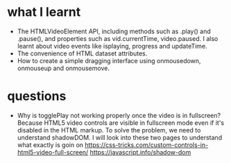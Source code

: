 # what I learnt

- The HTMLVideoElement API, including methods such as .play() and .pause(), and properties such as vid.currentTime, video.paused. I also learnt about video events like isplaying, progress and updateTime.
- The convenience of HTML dataset attributes.
- How to create a simple dragging interface using onmousedown, onmouseup and onmousemove.

# questions

- Why is togglePlay not working properly once the video is in fullscreen? Because HTML5 video controls are visible in fullscreen mode even if it's disabled in the HTML markup. To solve the problem, we need to understand shadowDOM. I will look into these two pages to understand what exactly is goin on https://css-tricks.com/custom-controls-in-html5-video-full-screen/ https://javascript.info/shadow-dom
